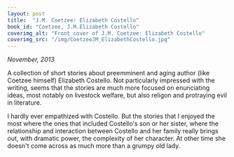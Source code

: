 ```yaml
---
layout: post
title:  "J.M. Coetzee: Elizabeth Costello"
book_id: "Coetzee, J.M.Elizabeth Costello"
coverimg_alt: "Front cover of J.M. Coetzee: Elizabeth Costello"
coverimg_src: "/img/CoetzeeJM_ElizabethCostello.jpg"
---
```


_November, 2013_

A collection of short stories about preemminent and aging author
(like Coetzee himself) Elizabeth Costello. Not particularly impressed
with the writing, seems that the stories are much more focused on
enunciating ideas, most notably on livestock welfare, but also religon
and protraying evil in literature.

I hardly ever empathized with Costello. But the stories that I enjoyed
the most where the ones that included Costello's son or her sister,
where the relationship and interaction between Costello and her family
really brings out, with dramatic power, the complexity of her character.
At other time she doesn't come across as much more than a grumpy old
lady.
